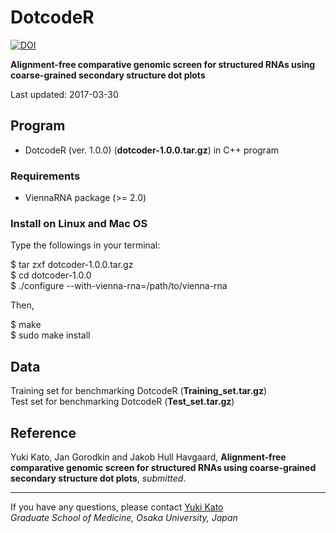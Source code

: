 # DotcodeR

[![DOI](https://zenodo.org/badge/84285936.svg)](https://zenodo.org/badge/latestdoi/84285936)

**Alignment-free comparative genomic screen for structured RNAs using coarse-grained secondary structure dot plots**

Last updated: 2017-03-30

## Program
* DotcodeR (ver. 1.0.0) (**dotcoder-1.0.0.tar.gz**) in C++ program

### Requirements
* ViennaRNA package (>= 2.0)

### Install on Linux and Mac OS
Type the followings in your terminal:

$ tar zxf dotcoder-1.0.0.tar.gz  
$ cd dotcoder-1.0.0  
$ ./configure --with-vienna-rna=/path/to/vienna-rna

Then,

$ make  
$ sudo make install

## Data
Training set for benchmarking DotcodeR (**Training_set.tar.gz**)  
Test set for benchmarking DotcodeR (**Test_set.tar.gz**)

## Reference
Yuki Kato, Jan Gorodkin and Jakob Hull Havgaard,
**Alignment-free comparative genomic screen for structured RNAs using coarse-grained secondary structure dot plots**,
*submitted*.

---
If you have any questions, please contact [Yuki Kato](http://www.med.osaka-u.ac.jp/pub/rna/ykato/)  
*Graduate School of Medicine, Osaka University, Japan*
